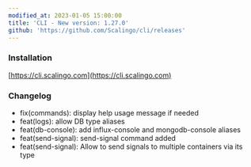 ```yaml
---
modified_at: 2023-01-05 15:00:00
title: 'CLI - New version: 1.27.0'
github: 'https://github.com/Scalingo/cli/releases'
---
```


### Installation

[https://cli.scalingo.com](https://cli.scalingo.com)

### Changelog

* fix(commands): display help usage message if needed
* feat(logs): allow DB type aliases
* feat(db-console): add influx-console and mongodb-console aliases
* feat(send-signal): send-signal command added
* feat(send-signal): Allow to send signals to multiple containers via its type
